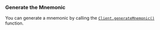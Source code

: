 ### Generate the Mnemonic

You can generate a mnemonic by calling
the [`Client.generateMnemonic()`](./../libraries/nodejs/references/classes/Client#generatemnemonic) function.
